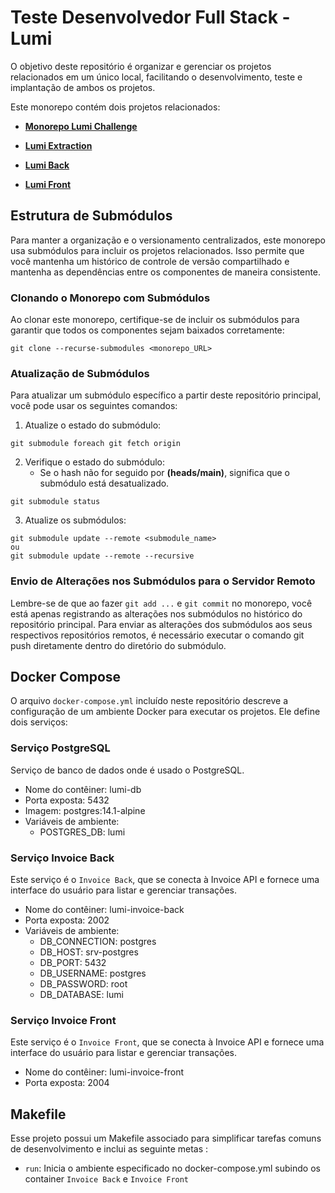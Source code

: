 # Teste Desenvolvedor Full Stack - Lumi

O objetivo deste repositório é organizar e gerenciar os projetos relacionados em um único local, facilitando o desenvolvimento, teste e implantação de ambos os projetos.

Este monorepo contém dois projetos relacionados: 

- **[Monorepo Lumi Challenge](https://github.com/miguelsmuller/lumi-challenge)**
  
- **[Lumi Extraction](https://github.com/miguelsmuller/lumi-extraction)**

- **[Lumi Back](https://github.com/miguelsmuller/lumi-back)**

- **[Lumi Front](https://github.com/miguelsmuller/lumi-front)**


## **Estrutura de Submódulos**

Para manter a organização e o versionamento centralizados, este monorepo usa submódulos para incluir os projetos relacionados. Isso permite que você mantenha um histórico de controle de versão compartilhado e mantenha as dependências entre os componentes de maneira consistente.


### **Clonando o Monorepo com Submódulos**

Ao clonar este monorepo, certifique-se de incluir os submódulos para garantir que todos os componentes sejam baixados corretamente:

```shell
git clone --recurse-submodules <monorepo_URL>
```


### **Atualização de Submódulos**

Para atualizar um submódulo específico a partir deste repositório principal, você pode usar os seguintes comandos:

1. Atualize o estado do submódulo:

```shell
git submodule foreach git fetch origin
```

2. Verifique o estado do submódulo:
    - Se o hash não for seguido por **(heads/main)**, significa que o submódulo está desatualizado.

```shell
git submodule status
```

3. Atualize os submódulos:

```shell
git submodule update --remote <submodule_name>
ou
git submodule update --remote --recursive
```


### **Envio de Alterações nos Submódulos para o Servidor Remoto**

Lembre-se de que ao fazer `git add ...` e `git commit` no monorepo, você está apenas registrando as alterações nos submódulos no histórico do repositório principal. Para enviar as alterações dos submódulos aos seus respectivos repositórios remotos, é necessário executar o comando git push diretamente dentro do diretório do submódulo.


## **Docker Compose**

O arquivo `docker-compose.yml` incluído neste repositório descreve a configuração de um ambiente Docker para executar os projetos. Ele define dois serviços:


### **Serviço PostgreSQL**

Serviço de banco de dados onde é usado o PostgreSQL.

- Nome do contêiner: lumi-db
- Porta exposta: 5432
- Imagem: postgres:14.1-alpine
- Variáveis de ambiente:
  - POSTGRES_DB: lumi


### **Serviço Invoice Back**

Este serviço é o `Invoice Back`, que se conecta à Invoice API e fornece uma interface do usuário para listar e gerenciar transações.

- Nome do contêiner: lumi-invoice-back
- Porta exposta: 2002
- Variáveis de ambiente:
  - DB_CONNECTION: postgres
  - DB_HOST: srv-postgres
  - DB_PORT: 5432
  - DB_USERNAME: postgres
  - DB_PASSWORD: root
  - DB_DATABASE: lumi


### **Serviço Invoice Front**

Este serviço é o `Invoice Front`, que se conecta à Invoice API e fornece uma interface do usuário para listar e gerenciar transações.

- Nome do contêiner: lumi-invoice-front
- Porta exposta: 2004


## **Makefile**

Esse projeto possui um Makefile associado para simplificar tarefas comuns de desenvolvimento e inclui as seguinte metas :

- `run`: Inicia o ambiente especificado no docker-compose.yml subindo os container `Invoice Back` e `Invoice Front`
